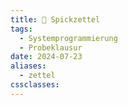```yaml
---
title: 📃 Spickzettel
tags:
  - Systemprogrammierung
  - Probeklausur
date: 2024-07-23
aliases:
  - zettel
cssclasses:
---
```

